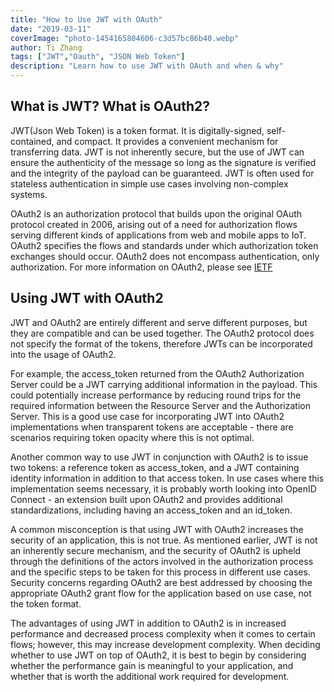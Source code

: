 ```yaml
---
title: "How to Use JWT with OAuth"
date: "2019-03-11"
coverImage: "photo-1454165804606-c3d57bc86b40.webp"
author: Ti Zhang
tags: ["JWT","Oauth", "JSON Web Token"]
description: "Learn how to use JWT with OAuth and when & why"
---
```


## What is JWT? What is OAuth2?

JWT(Json Web Token) is a token format. It is digitally-signed, self-contained, and compact. It provides a convenient mechanism for transferring data. JWT is not inherently secure, but the use of JWT can ensure the authenticity of the message so long as the signature is verified and the integrity of the payload can be guaranteed. JWT is often used for stateless authentication in simple use cases involving non-complex systems.

OAuth2 is an authorization protocol that builds upon the original OAuth protocol created in 2006, arising out of a need for authorization flows serving different kinds of applications from web and mobile apps to IoT. OAuth2 specifies the flows and standards under which authorization token exchanges should occur. OAuth2 does not encompass authentication, only authorization. For more information on OAuth2, please see [IETF](https://tools.ietf.org/html/rfc6749)

## Using JWT with OAuth2 

JWT and OAuth2 are entirely different and serve different purposes, but they are compatible and can be used together. The OAuth2 protocol does not specify the format of the tokens, therefore JWTs can be incorporated into the usage of OAuth2.

For example, the access\_token returned from the OAuth2 Authorization Server could be a JWT carrying additional information in the payload. This could potentially increase performance by reducing round trips for the required information between the Resource Server and the Authorization Server. This is a good use case for incorporating JWT into OAuth2 implementations when transparent tokens are acceptable - there are scenarios requiring token opacity where this is not optimal.

Another common way to use JWT in conjunction with OAuth2 is to issue two tokens: a reference token as access\_token, and a JWT containing identity information in addition to that access token. In use cases where this implementation seems necessary, it is probably worth looking into OpenID Connect - an extension built upon OAuth2 and provides additional standardizations, including having an access\_token and an id\_token.

A common misconception is that using JWT with OAuth2 increases the security of an application, this is not true. As mentioned earlier, JWT is not an inherently secure mechanism, and the security of OAuth2 is upheld through the definitions of the actors involved in the authorization process and the specific steps to be taken for this process in different use cases. Security concerns regarding OAuth2 are best addressed by choosing the appropriate OAuth2 grant flow for the application based on use case, not the token format.

The advantages of using JWT in addition to OAuth2 is in increased performance and decreased process complexity when it comes to certain flows; however, this may increase development complexity. When deciding whether to use JWT on top of OAuth2, it is best to begin by considering whether the performance gain is meaningful to your application, and whether that is worth the additional work required for development.
